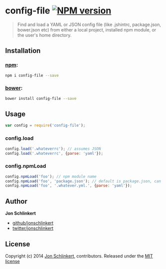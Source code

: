 # config-file [![NPM version](https://badge.fury.io/js/config-file.png)](http://badge.fury.io/js/config-file)

> Find and load a YAML or JSON config file (like .jshintrc, package.json, bower.json etc) from either a local project, installed npm module, or the user's home directory.

## Installation

### [npm](npmjs.org):

```bash
npm i config-file --save
```

### [bower](https://github.com/bower/bower):

```bash
bower install config-file --save
```

## Usage

```js
var config = require('config-file');
```

### config.load

```js
config.load('.whateverrc'); // assumes JSON
config.load('.whateverrc', {parse: 'yaml'});
```

### config.npmLoad

```js
config.npmLoad('foo'); // npm module name
config.npmLoad('foo', 'package.json'); // default is package.json, can be anything
config.npmLoad('foo', '.whatever.yml.', {parse: 'yaml'});
```

## Author

**Jon Schlinkert**

+ [github/jonschlinkert](https://github.com/jonschlinkert)
+ [twitter/jonschlinkert](http://twitter.com/jonschlinkert)

## License
Copyright (c) 2014 [Jon Schlinkert](http://twitter.com/jonschlinkert), contributors.
Released under the [MIT license](./LICENSE-MIT)